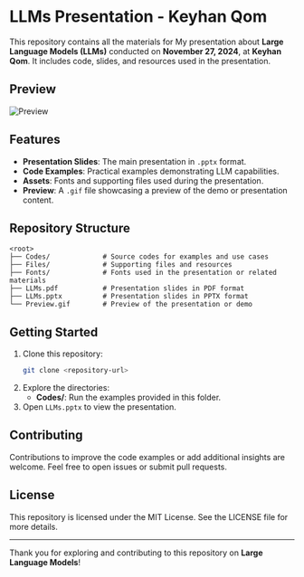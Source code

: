 # LLMs Presentation - Keyhan Qom

This repository contains all the materials for My presentation about **Large Language Models (LLMs)**  conducted on **November 27, 2024**, at **Keyhan Qom**. It includes code, slides, and resources used in the presentation.

## Preview

![Preview](Preview.gif)

## Features

- **Presentation Slides**: The main presentation in `.pptx` format.
- **Code Examples**: Practical examples demonstrating LLM capabilities.
- **Assets**: Fonts and supporting files used during the presentation.
- **Preview**: A `.gif` file showcasing a preview of the demo or presentation content.

## Repository Structure

```plaintext
<root>
├── Codes/             # Source codes for examples and use cases
├── Files/             # Supporting files and resources
├── Fonts/             # Fonts used in the presentation or related materials
├── LLMs.pdf           # Presentation slides in PDF format
├── LLMs.pptx          # Presentation slides in PPTX format
└── Preview.gif        # Preview of the presentation or demo
```

## Getting Started

1. Clone this repository:
   ```bash
   git clone <repository-url>
   ```
2. Explore the directories:
   - **Codes/**: Run the examples provided in this folder.
3. Open `LLMs.pptx` to view the presentation.

## Contributing

Contributions to improve the code examples or add additional insights are welcome. Feel free to open issues or submit pull requests.

## License

This repository is licensed under the MIT License. See the LICENSE file for more details.

---

Thank you for exploring and contributing to this repository on **Large Language Models**!
